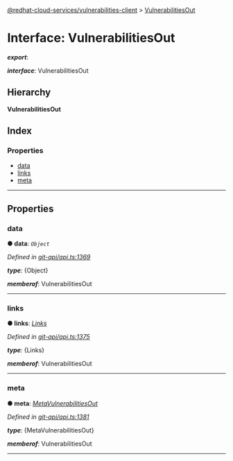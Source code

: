 [@redhat-cloud-services/vulnerabilities-client](../README.md) > [VulnerabilitiesOut](../interfaces/vulnerabilitiesout.md)

# Interface: VulnerabilitiesOut

*__export__*: 

*__interface__*: VulnerabilitiesOut

## Hierarchy

**VulnerabilitiesOut**

## Index

### Properties

* [data](vulnerabilitiesout.md#data)
* [links](vulnerabilitiesout.md#links)
* [meta](vulnerabilitiesout.md#meta)

---

## Properties

<a id="data"></a>

###  data

**● data**: *`Object`*

*Defined in [git-api/api.ts:1369](https://github.com/RedHatInsights/javascript-clients/blob/master/packages/vulnerabilities/git-api/api.ts#L1369)*

*__type__*: {Object}

*__memberof__*: VulnerabilitiesOut

___
<a id="links"></a>

###  links

**● links**: *[Links](links.md)*

*Defined in [git-api/api.ts:1375](https://github.com/RedHatInsights/javascript-clients/blob/master/packages/vulnerabilities/git-api/api.ts#L1375)*

*__type__*: {Links}

*__memberof__*: VulnerabilitiesOut

___
<a id="meta"></a>

###  meta

**● meta**: *[MetaVulnerabilitiesOut](metavulnerabilitiesout.md)*

*Defined in [git-api/api.ts:1381](https://github.com/RedHatInsights/javascript-clients/blob/master/packages/vulnerabilities/git-api/api.ts#L1381)*

*__type__*: {MetaVulnerabilitiesOut}

*__memberof__*: VulnerabilitiesOut

___

